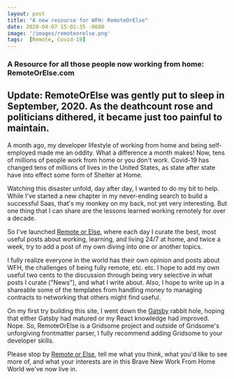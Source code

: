 ```yaml
---
layout: post
title: "A new resource for WFH: RemoteOrElse"
date: 2020-04-07 15:01:35 -0600
image: '/images/remoteorelse.png'
tags:  [Remote, Covid-19]
---
```


### A Resource for all those people now working from home: RemoteOrElse.com
## **Update**: RemoteOrElse was gently put to sleep in September, 2020. As the deathcount rose and politicians dithered, it became just too painful to maintain.

A month ago, my developer lifestyle of working from home and being self-employed made me an oddity. What a difference a month makes! Now, tens of millions of people work from home or you don't work. Covid-19 has changed tens of millions of lives in the United States, as state after state have into effect some form of Shelter at Home.

Watching this disaster unfold, day after day, I wanted to do my bit to help. While I've started a new chapter in my never-ending search to build a successful Saas, that's my monkey on my back, not yet very interesting. But one thing that I can share are the lessons learned working remotely for over a decade.

So I've launched [Remote or Else](https://remoteorelse.com), where each day I curate the best, most useful posts about working, learning, and living 24/7 at home, and twice a week, try to add a post of my own diving into one or another topics.

I fully realize everyone in the world has their own opinion and posts about WFH, the challenges of being fully remote, etc. etc. I hope to add my own useful two cents to the discussion through being very selective in what posts I curate ("News"), and what I write about. Also, I hope to write up in a shareable some of the templates from handling money to managing contracts to networking that others might find useful.

On my first try building this site, I went down the [Gatsby](https://gatsbyjs.org) rabbit hole, hoping that either Gatsby had matured or my React knowledge had improved. Nope. So, RemoteOrElse is a Gridsome project and outside of Gridsome's unforgiving frontmatter parser, I fully recommend adding Gridsome to your developer skills.

Please stop by [Remote or Else](https://remoteorelse.com), tell me what you think, what you'd like to see more of, and what your interests are in this Brave New Work From Home World we've now live in.
